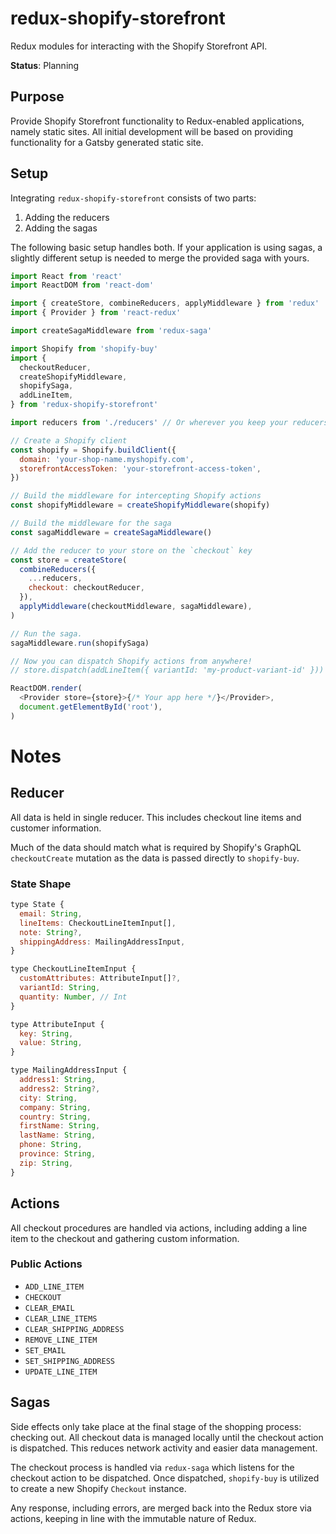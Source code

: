 # redux-shopify-storefront

Redux modules for interacting with the Shopify Storefront API.

**Status**: Planning

## Purpose

Provide Shopify Storefront functionality to Redux-enabled applications, namely
static sites. All initial development will be based on providing functionality
for a Gatsby generated static site.

## Setup

Integrating `redux-shopify-storefront` consists of two parts:

1.  Adding the reducers
2.  Adding the sagas

The following basic setup handles both. If your application is using sagas, a
slightly different setup is needed to merge the provided saga with yours.

```js
import React from 'react'
import ReactDOM from 'react-dom'

import { createStore, combineReducers, applyMiddleware } from 'redux'
import { Provider } from 'react-redux'

import createSagaMiddleware from 'redux-saga'

import Shopify from 'shopify-buy'
import {
  checkoutReducer,
  createShopifyMiddleware,
  shopifySaga,
  addLineItem,
} from 'redux-shopify-storefront'

import reducers from './reducers' // Or wherever you keep your reducers

// Create a Shopify client
const shopify = Shopify.buildClient({
  domain: 'your-shop-name.myshopify.com',
  storefrontAccessToken: 'your-storefront-access-token',
})

// Build the middleware for intercepting Shopify actions
const shopifyMiddleware = createShopifyMiddleware(shopify)

// Build the middleware for the saga
const sagaMiddleware = createSagaMiddleware()

// Add the reducer to your store on the `checkout` key
const store = createStore(
  combineReducers({
    ...reducers,
    checkout: checkoutReducer,
  }),
  applyMiddleware(checkoutMiddleware, sagaMiddleware),
)

// Run the saga.
sagaMiddleware.run(shopifySaga)

// Now you can dispatch Shopify actions from anywhere!
// store.dispatch(addLineItem({ variantId: 'my-product-variant-id' }))

ReactDOM.render(
  <Provider store={store}>{/* Your app here */}</Provider>,
  document.getElementById('root'),
)
```

# Notes

## Reducer

All data is held in single reducer. This includes checkout line items and
customer information.

Much of the data should match what is required by Shopify's GraphQL
`checkoutCreate` mutation as the data is passed directly to `shopify-buy`.

### State Shape

```js
type State {
  email: String,
  lineItems: CheckoutLineItemInput[],
  note: String?,
  shippingAddress: MailingAddressInput,
}

type CheckoutLineItemInput {
  customAttributes: AttributeInput[]?,
  variantId: String,
  quantity: Number, // Int
}

type AttributeInput {
  key: String,
  value: String,
}

type MailingAddressInput {
  address1: String,
  address2: String?,
  city: String,
  company: String,
  country: String,
  firstName: String,
  lastName: String,
  phone: String,
  province: String,
  zip: String,
}
```

## Actions

All checkout procedures are handled via actions, including adding a line item
to the checkout and gathering custom information.

### Public Actions

* `ADD_LINE_ITEM`
* `CHECKOUT`
* `CLEAR_EMAIL`
* `CLEAR_LINE_ITEMS`
* `CLEAR_SHIPPING_ADDRESS`
* `REMOVE_LINE_ITEM`
* `SET_EMAIL`
* `SET_SHIPPING_ADDRESS`
* `UPDATE_LINE_ITEM`

## Sagas

Side effects only take place at the final stage of the shopping process:
checking out. All checkout data is managed locally until the checkout action is
dispatched. This reduces network activity and easier data management.

The checkout process is handled via `redux-saga` which listens for the checkout
action to be dispatched. Once dispatched, `shopify-buy` is utilized to create a
new Shopify `Checkout` instance.

Any response, including errors, are merged back into the Redux store via
actions, keeping in line with the immutable nature of Redux.
